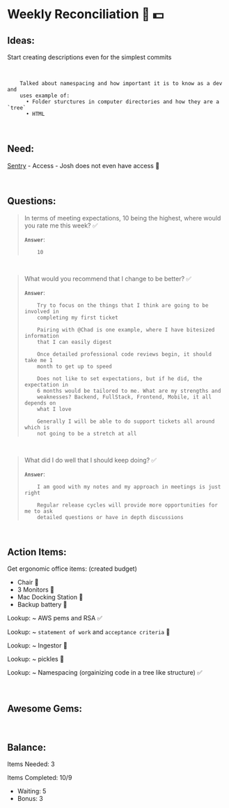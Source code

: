 # **Weekly Reconciliation 🎩 💵**

## **Ideas:**

Start creating descriptions even for the simplest commits

&nbsp;

        Talked about namespacing and how important it is to know as a dev and 
        uses example of:
          • Folder sturctures in computer directories and how they are a `tree`
          • HTML
   

&nbsp;

## **Need:**

[Sentry](Sentry.io) - Access - Josh does not even have access 🍏

&nbsp;

## **Questions:**

> In terms of meeting expectations, 10 being the highest, where would you rate me this week? ✅
>
> **`Answer`**: 
> 
>         10 

&nbsp;

> What would you recommend that I change to be better? ✅
>
> **`Answer`**:
>
>         Try to focus on the things that I think are going to be involved in 
>         completing my first ticket
>
>         Pairing with @Chad is one example, where I have bitesized information
>         that I can easily digest
>
>         Once detailed professional code reviews begin, it should take me 1
>         month to get up to speed
>
>         Does not like to set expectations, but if he did, the expectation in
>         6 months would be tailored to me. What are my strengths and 
>         weaknesses? Backend, FullStack, Frontend, Mobile, it all depends on
>         what I love
>
>         Generally I will be able to do support tickets all around which is 
>         not going to be a stretch at all         

&nbsp;

> What did I do well that I should keep doing? ✅
>
> **`Answer`**:
>
>         I am good with my notes and my approach in meetings is just right
>
>         Regular release cycles will provide more opportunities for me to ask
>         detailed questions or have in depth discussions


&nbsp;

## **Action Items:**

Get ergonomic office items: (created budget) 
  * Chair 🍏
  * 3 Monitors 🍏
  * Mac Docking Station 🍏
  * Backup battery 🍏

Lookup: ~ AWS pems and RSA ✅

Lookup: ~ `statement of work` and `acceptance criteria` 💎

Lookup: ~ Ingestor 💎

Lookup: ~ pickles 💎

Lookup: ~ Namespacing (orgainizing code in a tree like structure) ✅


&nbsp;

## **Awesome Gems:** 


&nbsp;

## **Balance:** 

Items Needed: 3 

Items Completed: 10/9

  * Waiting: 5
  * Bonus: 3
